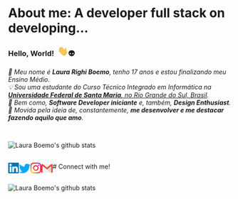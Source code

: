 <!-- Guardar p quando eu fizer meu octo ;) 
<img align="right" alt="PC GIF" src="https://github.com/LauraBoemo/LauraBoemo/blob/main/LauraGifImagem/PC.gif" width="140" /> 
 -->

# About me: A developer full stack on developing...
### **Hello, World!** &nbsp;<img src="https://github.com/LauraBoemo/LauraBoemo/blob/main/LauraGifImagem/Hi.gif" width="24px">👽

<p>
  <em>
    🤗 Meu nome é <b>Laura Righi Boemo</b>, tenho 17 anos e estou finalizando meu Ensino Médio. </br>💡  Sou uma estudante do Curso Técnico Integrado em Informática na <a href="https://www.ufsm.br/"> <b>Universidade Federal de Santa Maria</b>, no Rio Grande do Sul, Brasil</a>. </br>👾  Bem como, <b>Software Developer iniciante</b> e, também, <b>Design Enthusiast</b>. </br>🚀  Movida pela ideia de, constantemente, <b>me desenvolver e me destacar fazendo aquilo que amo</b>.</br>
  </em>  
</p>
  <br>

  ![Laura Boemo's github stats](https://github-readme-stats.vercel.app/api?username=LauraBoemo&show_icons=true&hide_border=true)

  <br>
# Connect with me!

<a href="https://www.linkedin.com/in/laura-boemo-956b92193/">
    <img align="left" alt="Laura Boemo | Linkedin" width="24px" src="https://github.com/LauraBoemo/LauraBoemo/blob/main/LauraGifImagem/Linkedin.svg" />
  </a> &nbsp;&nbsp;
  <a href="https://twitter.com/LauraBoemo">
    <img align="left" alt="Laura Boemo | Twitter" width="26px" src="https://github.com/LauraBoemo/LauraBoemo/blob/main/LauraGifImagem/Twitter.svg" />
  </a> &nbsp;&nbsp;
  <a href="https://www.instagram.com/lauraboemo/">
    <img align="left" alt="Laura Boemo | Instagram" width="24px" src="https://github.com/LauraBoemo/LauraBoemo/blob/main/LauraGifImagem/Instagram.svg" />
  </a> &nbsp;&nbsp;
  <a href="mailto:lauraboemo@gmail.com">
    <img align="left" alt="Laura Boemo | Gmail" width="26px" src="https://github.com/LauraBoemo/LauraBoemo/blob/main/LauraGifImagem/Gmail.svg" />
  </a>
  <br><br>

  ![Laura Boemo's github stats](https://github-readme-stats.vercel.app/api?username=LauraBoemo&show_icons=true&hide_border=true)

  <br>

  



